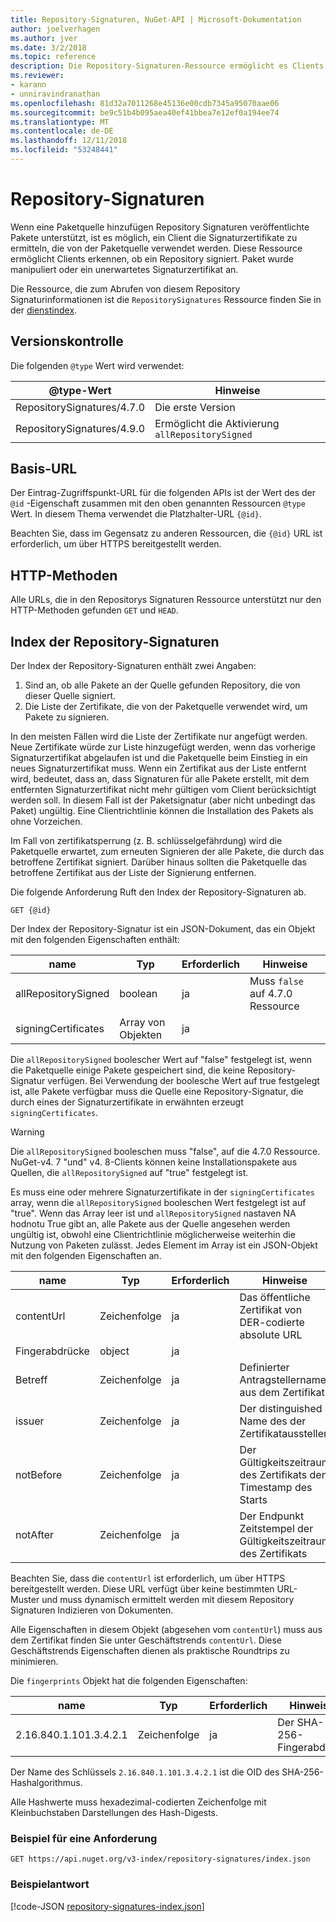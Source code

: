 ```yaml
---
title: Repository-Signaturen, NuGet-API | Microsoft-Dokumentation
author: joelverhagen
ms.author: jver
ms.date: 3/2/2018
ms.topic: reference
description: Die Repository-Signaturen-Ressource ermöglicht es Clients Paketquellen, ihrem Repository Signieren Funktionen ankündigen zu können.
ms.reviewer:
- karann
- unniravindranathan
ms.openlocfilehash: 81d32a7011268e45136e00cdb7345a95070aae06
ms.sourcegitcommit: be9c51b4b095aea40ef41bbea7e12ef0a194ee74
ms.translationtype: MT
ms.contentlocale: de-DE
ms.lasthandoff: 12/11/2018
ms.locfileid: "53248441"
---
```

# <a name="repository-signatures"></a>Repository-Signaturen

Wenn eine Paketquelle hinzufügen Repository Signaturen veröffentlichte Pakete unterstützt, ist es möglich, ein Client die Signaturzertifikate zu ermitteln, die von der Paketquelle verwendet werden. Diese Ressource ermöglicht Clients erkennen, ob ein Repository signiert. Paket wurde manipuliert oder ein unerwartetes Signaturzertifikat an.

Die Ressource, die zum Abrufen von diesem Repository Signaturinformationen ist die `RepositorySignatures` Ressource finden Sie in der [dienstindex](service-index.md).

## <a name="versioning"></a>Versionskontrolle

Die folgenden `@type` Wert wird verwendet:

@type-Wert                | Hinweise
-------------------------- | -----
RepositorySignatures/4.7.0 | Die erste Version
RepositorySignatures/4.9.0 | Ermöglicht die Aktivierung `allRepositorySigned`

## <a name="base-url"></a>Basis-URL

Der Eintrag-Zugriffspunkt-URL für die folgenden APIs ist der Wert des der `@id` -Eigenschaft zusammen mit den oben genannten Ressourcen `@type` Wert. In diesem Thema verwendet die Platzhalter-URL `{@id}`.

Beachten Sie, dass im Gegensatz zu anderen Ressourcen, die `{@id}` URL ist erforderlich, um über HTTPS bereitgestellt werden.

## <a name="http-methods"></a>HTTP-Methoden

Alle URLs, die in den Repositorys Signaturen Ressource unterstützt nur den HTTP-Methoden gefunden `GET` und `HEAD`.

## <a name="repository-signatures-index"></a>Index der Repository-Signaturen

Der Index der Repository-Signaturen enthält zwei Angaben:

1. Sind an, ob alle Pakete an der Quelle gefunden Repository, die von dieser Quelle signiert.
1. Die Liste der Zertifikate, die von der Paketquelle verwendet wird, um Pakete zu signieren.

In den meisten Fällen wird die Liste der Zertifikate nur angefügt werden. Neue Zertifikate würde zur Liste hinzugefügt werden, wenn das vorherige Signaturzertifikat abgelaufen ist und die Paketquelle beim Einstieg in ein neues Signaturzertifikat muss. Wenn ein Zertifikat aus der Liste entfernt wird, bedeutet, dass an, dass Signaturen für alle Pakete erstellt, mit dem entfernten Signaturzertifikat nicht mehr gültigen vom Client berücksichtigt werden soll. In diesem Fall ist der Paketsignatur (aber nicht unbedingt das Paket) ungültig. Eine Clientrichtlinie können die Installation des Pakets als ohne Vorzeichen.

Im Fall von zertifikatsperrung (z. B. schlüsselgefährdung) wird die Paketquelle erwartet, zum erneuten Signieren der alle Pakete, die durch das betroffene Zertifikat signiert. Darüber hinaus sollten die Paketquelle das betroffene Zertifikat aus der Liste der Signierung entfernen.

Die folgende Anforderung Ruft den Index der Repository-Signaturen ab.

    GET {@id}

Der Index der Repository-Signatur ist ein JSON-Dokument, das ein Objekt mit den folgenden Eigenschaften enthält:

name                | Typ             | Erforderlich | Hinweise
------------------- | ---------------- | -------- | -----
allRepositorySigned | boolean          | ja      | Muss `false` auf 4.7.0 Ressource
signingCertificates | Array von Objekten | ja      | 

Die `allRepositorySigned` boolescher Wert auf "false" festgelegt ist, wenn die Paketquelle einige Pakete gespeichert sind, die keine Repository-Signatur verfügen. Bei Verwendung der boolesche Wert auf true festgelegt ist, alle Pakete verfügbar muss die Quelle eine Repository-Signatur, die durch eines der Signaturzertifikate in erwähnten erzeugt `signingCertificates`.

> [!Warning]
> Die `allRepositorySigned` booleschen muss "false", auf die 4.7.0 Ressource. NuGet-v4. 7 "und" v4. 8-Clients können keine Installationspakete aus Quellen, die `allRepositorySigned` auf "true" festgelegt ist.

Es muss eine oder mehrere Signaturzertifikate in der `signingCertificates` array, wenn die `allRepositorySigned` booleschen Wert festgelegt ist auf "true". Wenn das Array leer ist und `allRepositorySigned` nastaven NA hodnotu True gibt an, alle Pakete aus der Quelle angesehen werden ungültig ist, obwohl eine Clientrichtlinie möglicherweise weiterhin die Nutzung von Paketen zulässt. Jedes Element im Array ist ein JSON-Objekt mit den folgenden Eigenschaften an.

name         | Typ   | Erforderlich | Hinweise
------------ | ------ | -------- | -----
contentUrl   | Zeichenfolge | ja      | Das öffentliche Zertifikat von DER-codierte absolute URL
Fingerabdrücke | object | ja      |
Betreff      | Zeichenfolge | ja      | Definierter Antragstellername aus dem Zertifikat
issuer       | Zeichenfolge | ja      | Der distinguished Name des der Zertifikataussteller
notBefore    | Zeichenfolge | ja      | Der Gültigkeitszeitraum des Zertifikats den Timestamp des Starts
notAfter     | Zeichenfolge | ja      | Der Endpunkt Zeitstempel der Gültigkeitszeitraum des Zertifikats

Beachten Sie, dass die `contentUrl` ist erforderlich, um über HTTPS bereitgestellt werden. Diese URL verfügt über keine bestimmten URL-Muster und muss dynamisch ermittelt werden mit diesem Repository Signaturen Indizieren von Dokumenten. 

Alle Eigenschaften in diesem Objekt (abgesehen vom `contentUrl`) muss aus dem Zertifikat finden Sie unter Geschäftstrends `contentUrl`.
Diese Geschäftstrends Eigenschaften dienen als praktische Roundtrips zu minimieren.

Die `fingerprints` Objekt hat die folgenden Eigenschaften:

name                   | Typ   | Erforderlich | Hinweise
---------------------- | ------ | -------- | -----
2.16.840.1.101.3.4.2.1 | Zeichenfolge | ja      | Der SHA-256-Fingerabdruck

Der Name des Schlüssels `2.16.840.1.101.3.4.2.1` ist die OID des SHA-256-Hashalgorithmus.

Alle Hashwerte muss hexadezimal-codierten Zeichenfolge mit Kleinbuchstaben Darstellungen des Hash-Digests.

### <a name="sample-request"></a>Beispiel für eine Anforderung

    GET https://api.nuget.org/v3-index/repository-signatures/index.json

### <a name="sample-response"></a>Beispielantwort

[!code-JSON [repository-signatures-index.json](./_data/repository-signatures-index.json)]
